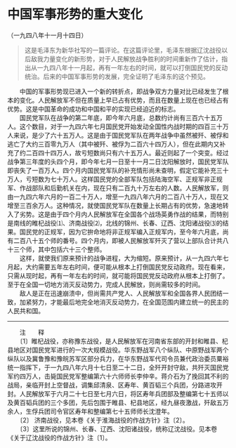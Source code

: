 # 中国军事形势的重大变化  
（一九四八年十一月十四日）  
  
> 这是毛泽东为新华社写的一篇评论。在这篇评论里，毛泽东根据辽沈战役以后敌我力量变化的新形势，对于人民解放战争胜利的时间重新作了估计，指出从一九四八年十一月起，再有一年左右的时间，就可以打倒国民党的反动统治。后来的中国军事形势的发展，完全证明了毛泽东的这个预见。   
  
　　中国的军事形势现已进入一个新的转折点，即战争双方力量对比已经发生了根本的变化。人民解放军不但在质量上早已占有优势，而且在数量上现在也已经占有优势。这是中国革命的成功和中国和平的实现已经迫近的标志。   
　　国民党军队在战争的第二年底，即今年六月底，总数约计尚有三百六十五万人。这个数目，对于一九四六年七月国民党开始发动全国性内战时期的四百三十万人来说，是少了六十五万人。这是由于国民党军队在两年战争中虽然被歼、被俘和逃亡了大约三百零九万人（其中被歼、被俘为二百六十四万人），但在此期内又补充了约二百四十四万人，故亏短数尚只有六十五万人。最近则起了一个突变。经过战争第三年度的头四个月，即今年七月一日至十一月二日沈阳解放时，国民党军队即丧失了一百万人。四个月内国民党军队的补充情形尚未查明，假定它能补充三十万人，亏短数为七十万人。这样国民党的全部军队包括陆海空军、正规军非正规军、作战部队和后勤机关在内，现在只有二百九十万左右的人数。人民解放军，则由一九四六年六月的一百二十万人，增至一九四八年六月的二百八十万人，现在又增至三百余万人。这种情况，就使国民党军队在数量上长期占有的优势，急速地转入了劣势。这是由于四个月内人民解放军在全国各个战场英勇作战的结果，而特别是南线的睢杞战役⑴、济南战役⑵，北线的锦州、长春、辽西、沈阳诸战役⑶的结果。国民党的正规军，因为它拚命地将非正规军编入正规军内，至今年六月底，尚有二百八十五个师的番号。四个月内，即被人民解放军歼灭了营以上部队合计共八十三个师，其中包括六十三个整师。   
　　这样，就使我们原来预计的战争进程，大为缩短。原来预计，从一九四六年七月起，大约需要五年左右时间，便可能从根本上打倒国民党反动政府。现在看来，只需从现时起，再有一年左右的时间，就可能将国民党反动政府从根本上打倒了。至于在全国一切地方消灭反动势力，完成人民解放，则尚需较多的时间。   
　　敌人是正在迅速崩溃中，但尚需共产党人、人民解放军和全国各界人民团结一致，加紧努力，才能最后地完全地消灭反动势力，在全国范围内建立统一的民主的人民共和国。   
  
  
------------------  
　　注　　释   
　　〔1〕睢杞战役，亦称豫东战役，是人民解放军在河南省东部的开封和睢县、杞县地区对国民党军进行的一次大规模战役。华东野战军八个纵队、中原野战军两个纵队以及冀鲁豫和豫皖苏军区部分兵力，在华东野战军代司令员兼代政治委员粟裕统一指挥下，于一九四八年六月十七日至二十二日，全歼开封守敌，共歼灭国民党军约四万人，击毙国民党军整编第六十六师师长李仲辛。蒋介石为了挽回其不利的战局，亲临开封上空督战，调集邱清泉、区寿年、黄百韬三个兵团，分路进攻开封。人民解放军于六月二十七日至七月六日，将区寿年兵团部及整编第七十五师以及黄百韬兵团的三个多团，先后包围于睢县、杞县地区，经九昼夜激战，歼敌五万余人，生俘兵团司令官区寿年和整编第七十五师师长沈澄年。   
　　〔2〕 济南战役，见本卷《关于淮海战役的作战方针》注〔2〕。   
　　〔3〕这里所说的锦州、长春、辽西、沈阳诸战役，统称辽沈战役。见本卷《关于辽沈战役的作战方针》注〔1〕。   